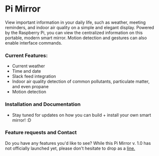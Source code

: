 <h1 align="left">Pi Mirror</h1>

View important information in your daily life, such as weather, meeting reminders, and indoor air quality on a simple and elegant display. Powered by the Raspberry Pi, you can view the centralized information on this portable, modern smart mirror. Motion detection and gestures can also enable interface commands.

### Current Features:
- Current weather
- Time and date 
- Slack feed integration
- Indoor air quality detection of common pollutants, particulate matter, and even propane
- Motion detection 

### Installation and Documentation
- Stay tuned for updates on how you can build + install your own smart mirror! :D 

### Feature requests and Contact
Do you have any features you'd like to see? While this Pi Mirror v. 1.0 has not officially launched yet, please don't hesitate to drop as a <a href="mailto:piomirrors@gmail.com">line.</a> 







